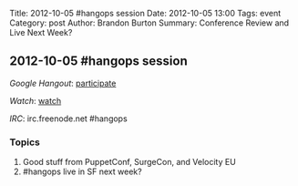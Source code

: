 Title: 2012-10-05 #hangops session
Date: 2012-10-05 13:00
Tags: event
Category: post
Author: Brandon Burton
Summary: Conference Review and Live Next Week?

## 2012-10-05 #hangops session

_Google Hangout_: [participate](https://plus.google.com/hangouts/_/522acf0ed9766565dc48f828821765b2ef6fc0d0?authuser=0&hl=en-GB)

_Watch_: [watch](http://youtu.be/TLAH-Z4Ai3I)

_IRC_: irc.freenode.net #hangops

### Topics
1. Good stuff from PuppetConf, SurgeCon, and Velocity EU
1. #hangops live in SF next week?

